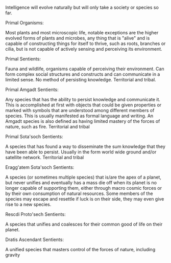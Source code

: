 Intelligence will evolve naturally but will only take a society or species so far.


Primal Organisms:

Most plants and most microscopic life, notable exceptions are the higher evolved forms of plants and microbes, any thing that is "alive" and is capable of constructing things for itself to thrive, such as roots, branches or cilia, but is not capable of actively sensing and perceiving its environment.

Primal Sentients:

Fauna and wildlife, organisms capable of perceiving their environment. Can form complex social structures and constructs and can communicate in a limited sense. No method of persisting knowledge. Territorial and tribal.

Primal Amgadt Sentients:

Any species that has the ability to persist knowledge and communicate it. This is accomplished at first with objects that could be given properties or marked with symbols that are understood among different members of species. This is usually manifested as formal language and writing. An Amgadt species is also defined as having limited mastery of the forces of nature, such as fire. Territorial and tribal

Primal Sota'soch Sentients:

A species that has found a way to disseminate the sum knowledge that they have been able to persist. Usually in the form world wide ground and/or satellite network. Territorial and tribal

Eragg'atem Sota'soch Sentients:

A species (or sometimes multiple species) that is/are the apex of a planet, but never unifies and eventually has a mass die off when its planet is no longer capable of supporting them, either through macro cosmic forces or by their own consumption of natural resources. Some members of the species may escape and resettle if luck is on their side, they may even give rise to a new species.

Rescdi Proto'sech Sentients:

A species that unifies and coalesces for their common good of life on their planet.

Dratis Ascendant Sentients:

A unified species that masters control of the forces of nature, including gravity
